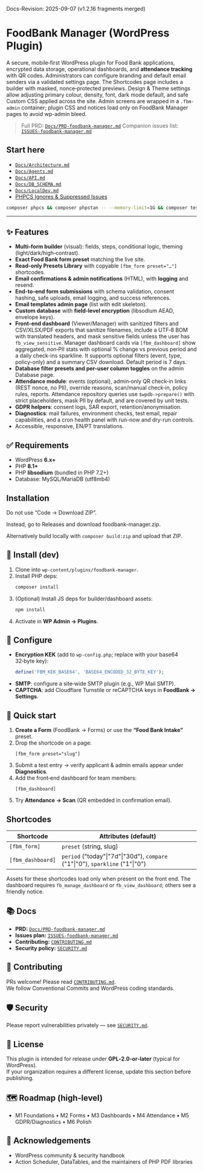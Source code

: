 Docs-Revision: 2025-09-07 (v1.2.16 fragments merged)
# FoodBank Manager (WordPress Plugin)

A secure, mobile‑first WordPress plugin for Food Bank applications, encrypted data storage, operational dashboards, and **attendance tracking** with QR codes. Administrators can configure branding and default email senders via a validated settings page. The Shortcodes page includes a builder with masked, nonce‑protected previews.
Design & Theme settings allow adjusting primary colour, density, font, dark mode default, and safe Custom CSS applied across the site.
Admin screens are wrapped in a `.fbm-admin` container; plugin CSS and notices load only on FoodBank Manager pages to avoid wp-admin bleed.

> Full PRD: [`Docs/PRD-foodbank-manager.md`](Docs/PRD-foodbank-manager.md)
> Companion issues list: [`ISSUES-foodbank-manager.md`](ISSUES-foodbank-manager.md)

## Start here
- [`Docs/Architecture.md`](Docs/Architecture.md)
- [`Docs/Agents.md`](Docs/Agents.md)
- [`Docs/API.md`](Docs/API.md)
- [`Docs/DB_SCHEMA.md`](Docs/DB_SCHEMA.md)
- [`Docs/LocalDev.md`](Docs/LocalDev.md)
- [PHPCS Ignores & Suppressed Issues](./PHPCS-Ignores.md)

```bash
composer phpcs && composer phpstan -- --memory-limit=1G && composer test
```

---

## ✨ Features
- **Multi‑form builder** (visual): fields, steps, conditional logic, theming (light/dark/high‑contrast).
- **Exact Food Bank form preset** matching the live site.
- **Read-only Presets Library** with copyable `[fbm_form preset="…"]` shortcodes.
- **Email confirmations & admin notifications** (HTML), with **logging** and resend.
- **End-to-end form submissions** with schema validation, consent hashing, safe uploads, email logging, and success references.
- **Email templates admin page** (list with edit skeleton).
- **Custom database** with **field‑level encryption** (libsodium AEAD, envelope keys).
- **Front‑end dashboard** (Viewer/Manager) with sanitized filters and CSV/XLSX/PDF exports that sanitize filenames, include a UTF‑8 BOM with translated headers, and mask sensitive fields unless the user has `fb_view_sensitive`. Manager dashboard cards via `[fbm_dashboard]` show aggregated, non‑PII stats with optional % change vs previous period and a daily check-ins sparkline. It supports optional filters (event, type, policy-only) and a summary CSV download. Default period is 7 days.
- **Database filter presets and per-user column toggles** on the admin Database page.
- **Attendance module**: events (optional), admin‑only QR check‑in links (REST nonce, no PII), override reasons, scan/manual check‑in, policy rules, reports. Attendance repository queries use `$wpdb->prepare()` with strict placeholders, mask PII by default, and are covered by unit tests.
- **GDPR helpers**: consent logs, SAR export, retention/anonymisation.
- **Diagnostics**: mail failures, environment checks, test email, repair capabilities, and a cron health panel with run-now and dry-run controls.
- Accessible, responsive, EN/PT translations.

## ✅ Requirements
- WordPress **6.x+**
- PHP **8.1+**
- PHP **libsodium** (bundled in PHP 7.2+)
- Database: MySQL/MariaDB (utf8mb4)

## Installation

Do not use “Code → Download ZIP”.

Instead, go to Releases and download foodbank-manager.zip.

Alternatively build locally with `composer build:zip` and upload that ZIP.

## 🚀 Install (dev)
1. Clone into `wp-content/plugins/foodbank-manager`.
2. Install PHP deps:
   ```bash
   composer install
   ```
3. (Optional) Install JS deps for builder/dashboard assets:
   ```bash
   npm install
   ```
4. Activate in **WP Admin → Plugins**.

## 🔐 Configure
- **Encryption KEK** (add to `wp-config.php`; replace with your base64 32‑byte key):
  ```php
  define('FBM_KEK_BASE64', 'BASE64_ENCODED_32_BYTE_KEY');
  ```
- **SMTP**: configure a site‑wide SMTP plugin (e.g., WP Mail SMTP).
- **CAPTCHA**: add Cloudflare Turnstile or reCAPTCHA keys in **FoodBank → Settings**.

## 🧪 Quick start
1. **Create a Form** (FoodBank → Forms) or use the **“Food Bank Intake”** preset.
2. Drop the shortcode on a page:
   ```
   [fbm_form preset="slug"]
   ```
3. Submit a test entry → verify applicant & admin emails appear under **Diagnostics**.
4. Add the front‑end dashboard for team members:
   ```
   [fbm_dashboard]
   ```
5. Try **Attendance → Scan** (QR embedded in confirmation email).

## Shortcodes

| Shortcode | Attributes (default) |
| --- | --- |
| `[fbm_form]` | `preset` (string, slug) |
| `[fbm_dashboard]` | `period` ("today"\|"7d"\|"30d"), `compare` ("1"\|"0"), `sparkline` ("1"\|"0") |

Assets for these shortcodes load only when present on the front end. The dashboard requires `fb_manage_dashboard` or `fb_view_dashboard`; others see a friendly notice.

## 📚 Docs
- **PRD:** [`Docs/PRD-foodbank-manager.md`](Docs/PRD-foodbank-manager.md)
- **Issues plan:** [`ISSUES-foodbank-manager.md`](ISSUES-foodbank-manager.md)
- **Contributing:** [`CONTRIBUTING.md`](CONTRIBUTING.md)
- **Security policy:** [`SECURITY.md`](SECURITY.md)

## 🤝 Contributing
PRs welcome! Please read [`CONTRIBUTING.md`](CONTRIBUTING.md).  
We follow Conventional Commits and WordPress coding standards.

## 🛡️ Security
Please report vulnerabilities privately — see [`SECURITY.md`](SECURITY.md).

## 📝 License
This plugin is intended for release under **GPL‑2.0‑or‑later** (typical for WordPress).  
If your organization requires a different license, update this section before publishing.

## 🗺️ Roadmap (high‑level)
- M1 Foundations • M2 Forms • M3 Dashboards • M4 Attendance • M5 GDPR/Diagnostics • M6 Polish

## 🙌 Acknowledgements
- WordPress community & security handbook
- Action Scheduler, DataTables, and the maintainers of PHP PDF libraries
